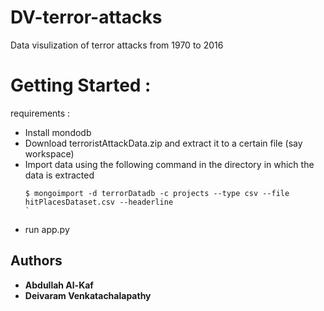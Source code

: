 # DV-terror-attacks
  Data visulization of terror attacks from 1970 to 2016

# Getting Started :

requirements :
  - Install mondodb
  - Download terroristAttackData.zip and extract it to a certain file (say workspace) 
  - Import data using the following command in the directory in which  the data is extracted
      ```
      $ mongoimport -d terrorDatadb -c projects --type csv --file hitPlacesDataset.csv --headerline
      `
  - run app.py
 ## Authors
 * **Abdullah Al-Kaf**
 * **Deivaram Venkatachalapathy**

 


